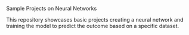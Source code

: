 Sample Projects on Neural Networks

This repository showcases basic projects creating a neural network and training the model to predict the outcome based on a specific dataset.
